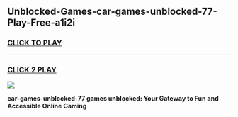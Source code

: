
## Unblocked-Games-car-games-unblocked-77-Play-Free-a1i2i
<h3>
<a href="https://premium76.site?title=car-games-unblocked-77&ref=12A">CLICK TO PLAY</a></h3>
<hr>

<h3>
<a href="https://premium76.site?title=car-games-unblocked-77&ref=12A">CLICK 2 PLAY</a>
  
</h3>

<a href="https://premium76.site?title=car-games-unblocked-77&ref=12A"><img src="https://clearcache.store/games.png"></a>


**car-games-unblocked-77 games unblocked: Your Gateway to Fun and Accessible Online Gaming**
